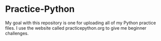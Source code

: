 # Practice-Python
My goal with this repository is one for uploading all of my Python practice files.
I use the website called practicepython.org to give me beginner challenges.
